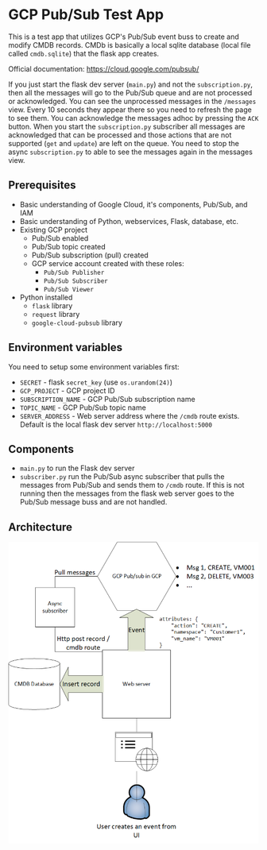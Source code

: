 # GCP Pub/Sub Test App

This is a test app that utilizes GCP's Pub/Sub event buss to create and modify CMDB records. CMDb is basically a local sqlite database (local file called `cmdb.sqlite`) that the flask app creates.

Official documentation:
<https://cloud.google.com/pubsub/>

If you just start the flask dev server (`main.py`) and not the `subscription.py`, then all the messages will go to the Pub/Sub queue and are not processed or acknowledged. You can see the unprocessed messages in the `/messages` view. Every 10 seconds they appear there so you need to refresh the page to see them. You can acknowledge the messages adhoc by pressing the `ACK` button.
When you start the `subscription.py` subscriber all messages are acknowledged that can be processed and those actions that are not supported (`get` and `update`) are left on the queue. You need to stop the async `subscription.py` to able to see the messages again in the messages view. 

## Prerequisites

- Basic understanding of Google Cloud, it's components, Pub/Sub, and IAM
- Basic understanding of Python, webservices, Flask, database, etc.
- Existing GCP project
  - Pub/Sub enabled
  - Pub/Sub topic created
  - Pub/Sub subscription (pull) created
  - GCP service account created with these roles:
    - `Pub/Sub Publisher`
    - `Pub/Sub Subscriber`
    - `Pub/Sub Viewer`
- Python installed
  - `flask` library
  - `request` library
  - `google-cloud-pubsub` library

## Environment variables

You need to setup some environment variables first:

- `SECRET` - flask `secret_key` (use `os.urandom(24)`)
- `GCP_PROJECT` - GCP project ID
- `SUBSCRIPTION_NAME` - GCP Pub/Sub subscription name
- `TOPIC_NAME` - GCP Pub/Sub topic name
- `SERVER_ADDRESS` - Web server address where the `/cmdb` route exists. Default is the local flask dev server `http://localhost:5000`

## Components

- `main.py` to run the Flask dev server
- `subscriber.py` run the Pub/Sub async subscriber that pulls the messages from Pub/Sub and sends them to `/cmdb` route. If this is not running then the messages from the flask web server goes to the Pub/Sub message buss and are not handled.

## Architecture

![Pub Sub image](/img/pub_sub.png)
